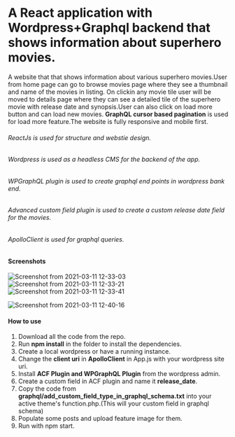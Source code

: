 # A React application with Wordpress+Graphql backend that shows information about superhero movies.

A website that that shows information about various superhero movies.User from home page can go to browse movies page where they see a thumbnail and name of the movies in listing. On clickin any movie  tile user will be moved to details page where they can see a detailed tile of the superhero movie with release date and synopsis.User can also click on load more button and can load new movies. **GraphQL cursor based pagination** is used for load more feature.The website is fully responsive and mobile first.

###### ReactJs is used for structure and webstie design.
###### Wordpress is used as a headless CMS for the backend of the app.
###### WPGraphQL plugin is used to create graphql end points in wordpress bank end.
###### Advanced custom field plugin is used to create a custom release date field for the movies.
###### ApolloClient is used for graphql queries.

#### Screenshots
![Screenshot from 2021-03-11 12-33-03](https://user-images.githubusercontent.com/22026768/110748799-41f85180-8266-11eb-95d7-974c0eb2d403.png)
![Screenshot from 2021-03-11 12-33-21](https://user-images.githubusercontent.com/22026768/110748805-4290e800-8266-11eb-89b7-c6a846208fc9.png)
![Screenshot from 2021-03-11 12-33-41](https://user-images.githubusercontent.com/22026768/110748809-445aab80-8266-11eb-9bd1-f808fd7b1981.png)

![Screenshot from 2021-03-11 12-40-16](https://user-images.githubusercontent.com/22026768/110749287-f7c3a000-8266-11eb-80b3-2cb2f8fcec0f.png)



#### How to use

1. Download all the code from the repo.
2. Run **npm install** in the folder to install the dependencies.
3. Create a local wordpress or have a running instance.
4. Change the **client uri** in **ApolloClient** in App.js with your wordpress site uri.
5. Install **ACF Plugin and WPGraphQL Plugin** from the wordpress admin.
6. Create a custom field in ACF plugin and name it **release_date**.
7. Copy the code from **graphql/add_custom_field_type_in_graphql_schema.txt** into your active theme's function.php.(This will your custom field in graphql schema)
8. Populate some posts and upload feature image for them.
9. Run with npm start.
